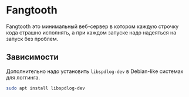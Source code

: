 # Fangtooth

Fangtooth это минимальный веб-сервер в котором каждую строчку кода страшно исполнять, а при каждом запуске надо надеяться на запуск без проблем.

## Зависимости

Дополнительно надо установить `libspdlog-dev` в Debian-like системах для логгинга.

```bash
sudo apt install libspdlog-dev
```


